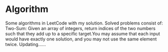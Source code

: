 # Algorithm
Some algorithms in LeetCode with my solution.
Solved problems consist of:
Two-Sum: Given an array of integers, return indices of the two numbers such that they add up to a specific target.You may assume that each input would have exactly one solution, and you may not use the same element twice.
Updating......
